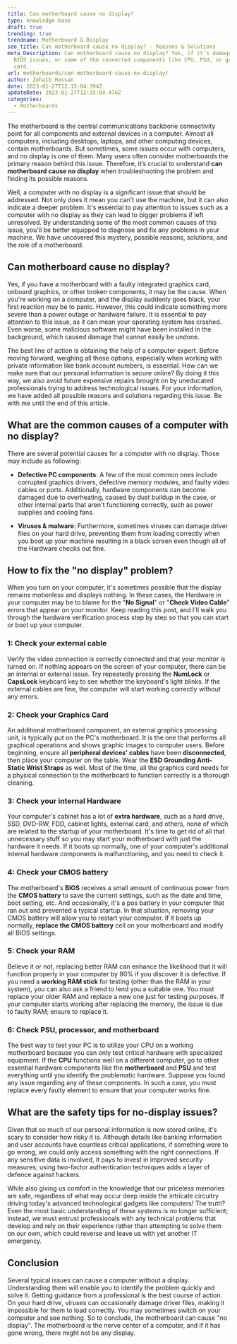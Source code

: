 ```yaml
---
title: Can motherboard cause no display?
type: knowledge-base
draft: true
trending: true
trendname: Motherboard & Display
seo_title: Can motherboard cause no display? - Reasons & Solutions
meta_Description: Can motherboard cause no display? Yes, if it’s damaged, has
  BIOS issues, or some of the connected components like CPU, PSU, or graphics
  card.
url: motherboards/can-motherboard-cause-no-display/
author: Zohaib Hassan
date: 2023-01-27T12:15:04.394Z
updateDate: 2023-01-27T12:15:04.476Z
categories:
  - Motherboards
---
```

The motherboard is the central communications backbone connectivity point for all components and external devices in a computer. Almost all computers, including desktops, laptops, and other computing devices, contain motherboards. But sometimes, some issues occur with computers, and no display is one of them. Many users often consider motherboards the primary reason behind this issue. Therefore, it’s crucial to understand **can motherboard cause no display** when troubleshooting the problem and finding its possible reasons.

Well, a computer with no display is a significant issue that should be addressed. Not only does it mean you can't use the machine, but it can also indicate a deeper problem. It's essential to pay attention to issues such as a computer with no display as they can lead to bigger problems if left unresolved. By understanding some of the most common causes of this issue, you'll be better equipped to diagnose and fix any problems in your machine. We have uncovered this mystery, possible reasons, solutions, and the role of a motherboard. 

## Can motherboard cause no display?

Yes, if you have a motherboard with a faulty integrated graphics card, onboard graphics, or other broken components, it may be the cause. When you're working on a computer, and the display suddenly goes black, your first reaction may be to panic. However, this could indicate something more severe than a power outage or hardware failure. It is essential to pay attention to this issue, as it can mean your operating system has crashed. Even worse, some malicious software might have been installed in the background, which caused damage that cannot easily be undone.

The best line of action is obtaining the help of a computer expert. Before moving forward, weighing all these options, especially when working with private information like bank account numbers, is essential. How can we make sure that our personal information is secure online? By doing it this way, we also avoid future expensive repairs brought on by uneducated professionals trying to address technological issues. For your information, we have added all possible reasons and solutions regarding this issue. Be with me until the end of this article. 

## What are the common causes of a computer with no display?

There are several potential causes for a computer with no display. Those may include as following: 

* **Defective PC components**: A few of the most common ones include corrupted graphics drivers, defective memory modules, and faulty video cables or ports. Additionally, hardware components can become damaged due to overheating, caused by dust buildup in the case, or other internal parts that aren't functioning correctly, such as power supplies and cooling fans.


* **Viruses & malware**: Furthermore, sometimes viruses can damage driver files on your hard drive, preventing them from loading correctly when you boot up your machine resulting in a black screen even though all of the Hardware checks out fine. 

## How to fix the "no display" problem?

When you turn on your computer, it's sometimes possible that the display remains motionless and displays nothing. In these cases, the Hardware in your computer may be to blame for the "**No Signal**" or "**Check Video Cable**" errors that appear on your monitor. Keep reading this post, and I'll walk you through the hardware verification process step by step so that you can start or boot up your computer.

### 1: Check your external cable 

Verify the video connection is correctly connected and that your monitor is turned on. If nothing appears on the screen of your computer, there can be an internal or external issue. Try repeatedly pressing the **NumLock** or **CapsLock** keyboard key to see whether the keyboard's light blinks. If the external cables are fine, the computer will start working correctly without any errors.

### 2: Check your Graphics Card 

An additional motherboard component, an external graphics processing unit, is typically put on the PC's motherboard. It is the one that performs all graphical operations and shows graphic images to computer users. Before beginning, ensure all **peripheral devices' cables** have been **disconnected**, then place your computer on the table. Wear the **ESD Grounding Anti-Static Wrist Straps** as well. Most of the time, all the graphics card needs for a physical connection to the motherboard to function correctly is a thorough cleaning.

### 3: Check your internal Hardware

Your computer's cabinet has a lot of **extra hardware**, such as a hard drive, SSD, DVD-RW, FDD, cabinet lights, external card, and others, none of which are related to the startup of your motherboard. It's time to get rid of all that unnecessary stuff so you may start your motherboard with just the hardware it needs. If it boots up normally, one of your computer's additional internal hardware components is malfunctioning, and you need to check it.

### 4: Check your CMOS battery 

The motherboard's **BIOS** receives a small amount of continuous power from the **CMOS battery** to save the current settings, such as the date and time, boot setting, etc. And occasionally, it's a pos battery in your computer that ran out and prevented a typical startup. In that situation, removing your CMOS battery will allow you to restart your computer. If it boots up normally, **replace the CMOS battery** cell on your motherboard and modify all BIOS settings.

### 5: Check your RAM

Believe it or not, replacing better RAM can enhance the likelihood that it will function properly in your computer by 80% if you discover it is defective. If you need a **working RAM stick** for testing (other than the RAM in your system), you can also ask a friend to lend you a suitable one. You must replace your older RAM and replace a new one just for testing purposes. If your computer starts working after replacing the memory, the issue is due to faulty RAM; ensure to replace it. 

### 6: Check PSU, processor, and motherboard

The best way to test your PC is to utilize your CPU on a working motherboard because you can only test critical hardware with specialized equipment. If the **CPU** functions well on a different computer, go to other essential hardware components like the **motherboard** and **PSU** and test everything until you identify the problematic hardware. Suppose you found any issue regarding any of these components. In such a case, you must replace every faulty element to ensure that your computer works fine. 

## What are the safety tips for no-display issues?

Given that so much of our personal information is now stored online, it's scary to consider how risky it is. Although details like banking information and user accounts have countless critical applications, if something were to go wrong, we could only access something with the right connections. If any sensitive data is involved, it pays to invest in improved security measures; using two-factor authentication techniques adds a layer of defence against hackers.

While also giving us comfort in the knowledge that our priceless memories are safe, regardless of what may occur deep inside the intricate circuitry driving today's advanced technological gadgets like computers! The truth? Even the most basic understanding of these systems is no longer sufficient; instead, we must entrust professionals with any technical problems that develop and rely on their experience rather than attempting to solve them on our own, which could reverse and leave us with yet another IT emergency.

## Conclusion

Several typical issues can cause a computer without a display. Understanding them will enable you to identify the problem quickly and solve it. Getting guidance from a professional is the best course of action. On your hard drive, viruses can occasionally damage driver files, making it impossible for them to load correctly. You may sometimes switch on your computer and see nothing. So to conclude, the motherboard can cause "no display". The motherboard is the nerve center of a computer, and if it has gone wrong, there might not be any display.